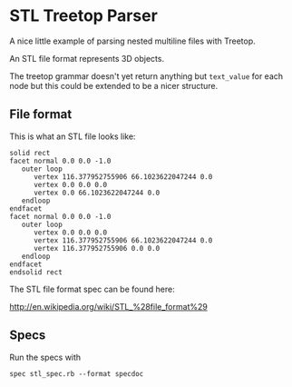 STL Treetop Parser
==================

A nice little example of parsing nested multiline files with Treetop.

An STL file format represents 3D objects.

The treetop grammar doesn't yet return anything but `text_value` for each node but this could be extended to be a nicer structure.

File format
-----------

This is what an STL file looks like:

    solid rect
    facet normal 0.0 0.0 -1.0
       outer loop
          vertex 116.377952755906 66.1023622047244 0.0
          vertex 0.0 0.0 0.0
          vertex 0.0 66.1023622047244 0.0
       endloop
    endfacet
    facet normal 0.0 0.0 -1.0
       outer loop
          vertex 0.0 0.0 0.0
          vertex 116.377952755906 66.1023622047244 0.0
          vertex 116.377952755906 0.0 0.0
       endloop
    endfacet
    endsolid rect

The STL file format spec can be found here:

http://en.wikipedia.org/wiki/STL_%28file_format%29

Specs
-----

Run the specs with

    spec stl_spec.rb --format specdoc